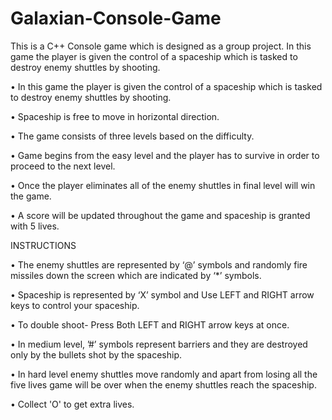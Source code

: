 # Galaxian-Console-Game
This is a C++ Console game which is designed as a group project.
In this game the player is given the control of a spaceship which is tasked to destroy enemy shuttles by shooting.

• In this game the player is given the control of a spaceship which is tasked to destroy enemy shuttles by shooting.

• Spaceship is free to move in horizontal direction.

• The game consists of three levels based on the difficulty.

• Game begins from the easy level and the player has to survive in order to proceed to the next level.

• Once the player eliminates all of the enemy shuttles in final level will win the game.

• A score will be updated throughout the game and spaceship is granted with 5 lives.
 
 
 INSTRUCTIONS
 
• The enemy shuttles are represented by ‘@’ symbols and randomly fire missiles down the screen which are indicated by ‘*’ symbols.

• Spaceship is represented by ‘X’ symbol and Use LEFT and RIGHT arrow keys to control your spaceship.

• To double shoot- Press Both LEFT and RIGHT arrow keys at once.

• In medium level, ’#’ symbols represent barriers and they are destroyed only by the bullets shot by the spaceship.

• In hard level enemy shuttles move randomly and apart from losing all the five lives game will be over when the enemy shuttles reach the spaceship.

• Collect 'O' to get extra lives.
